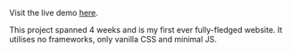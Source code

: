 Visit the live demo [here](lokejer.github.io/zero-waste-website).

This project spanned 4 weeks and is my first ever fully-fledged website. It utilises no frameworks, only vanilla CSS and minimal JS.

